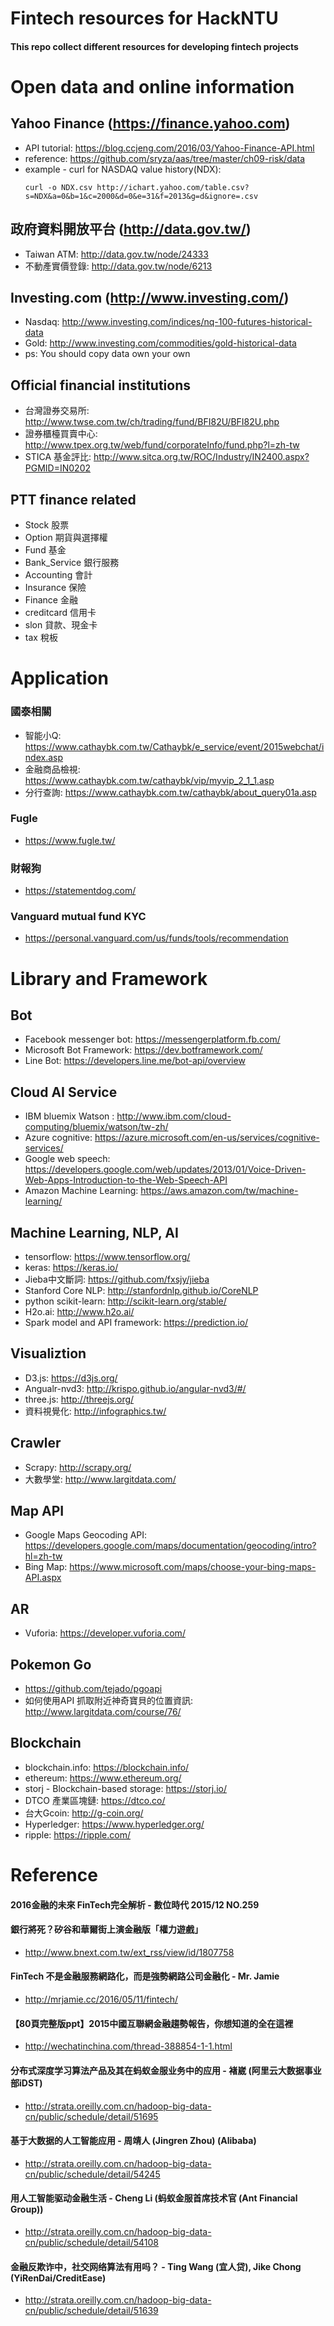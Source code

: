 Fintech resources for HackNTU
===============================

#### This repo collect different resources for developing fintech projects

# Open data and online information
## Yahoo Finance (https://finance.yahoo.com)
* API tutorial: https://blog.ccjeng.com/2016/03/Yahoo-Finance-API.html
* reference: https://github.com/sryza/aas/tree/master/ch09-risk/data
* example - curl for NASDAQ value history(NDX):  
  ```
  curl -o NDX.csv http://ichart.yahoo.com/table.csv?s=NDX&a=0&b=1&c=2000&d=0&e=31&f=2013&g=d&ignore=.csv
  ```

## 政府資料開放平台 (http://data.gov.tw/)
* Taiwan ATM: http://data.gov.tw/node/24333
* 不動產實價登錄: http://data.gov.tw/node/6213

## Investing.com (http://www.investing.com/)
* Nasdaq: http://www.investing.com/indices/nq-100-futures-historical-data
* Gold: http://www.investing.com/commodities/gold-historical-data
* ps: You should copy data own your own

## Official financial institutions
* 台灣證券交易所: http://www.twse.com.tw/ch/trading/fund/BFI82U/BFI82U.php
* 證券櫃檯買賣中心: http://www.tpex.org.tw/web/fund/corporateInfo/fund.php?l=zh-tw
* STICA 基金評比: http://www.sitca.org.tw/ROC/Industry/IN2400.aspx?PGMID=IN0202

## PTT finance related
* Stock 股票
* Option 期貨與選擇權
* Fund 基金
* Bank_Service 銀行服務
* Accounting 會計
* Insurance 保險
* Finance 金融
* creditcard 信用卡
* slon 貸款、現金卡
* tax 稅板

# Application
### 國泰相關
* 智能小Q: https://www.cathaybk.com.tw/Cathaybk/e_service/event/2015webchat/index.asp
* 金融商品檢視: https://www.cathaybk.com.tw/cathaybk/vip/myvip_2_1_1.asp
* 分行查詢: https://www.cathaybk.com.tw/cathaybk/about_query01a.asp

### Fugle
* https://www.fugle.tw/

### 財報狗
* https://statementdog.com/

### Vanguard mutual fund KYC
* https://personal.vanguard.com/us/funds/tools/recommendation 

# Library and Framework
## Bot
* Facebook messenger bot: https://messengerplatform.fb.com/
* Microsoft Bot Framework: https://dev.botframework.com/
* Line Bot: https://developers.line.me/bot-api/overview

## Cloud AI Service
* IBM bluemix Watson : http://www.ibm.com/cloud-computing/bluemix/watson/tw-zh/
* Azure cognitive: https://azure.microsoft.com/en-us/services/cognitive-services/
* Google web speech: https://developers.google.com/web/updates/2013/01/Voice-Driven-Web-Apps-Introduction-to-the-Web-Speech-API
* Amazon Machine Learning: https://aws.amazon.com/tw/machine-learning/

## Machine Learning, NLP, AI
* tensorflow: https://www.tensorflow.org/
* keras: https://keras.io/
* Jieba中文斷詞: https://github.com/fxsjy/jieba
* Stanford Core NLP: http://stanfordnlp.github.io/CoreNLP
* python scikit-learn: http://scikit-learn.org/stable/
* H2o.ai: http://www.h2o.ai/
* Spark model and API framework: https://prediction.io/

## Visualiztion
* D3.js: https://d3js.org/
* Angualr-nvd3: http://krispo.github.io/angular-nvd3/#/
* three.js: http://threejs.org/
* 資料視覺化: http://infographics.tw/

## Crawler
* Scrapy: http://scrapy.org/
* 大數學堂: http://www.largitdata.com/

## Map API
* Google Maps Geocoding API: https://developers.google.com/maps/documentation/geocoding/intro?hl=zh-tw
* Bing Map: https://www.microsoft.com/maps/choose-your-bing-maps-API.aspx

## AR
* Vuforia: https://developer.vuforia.com/

## Pokemon Go
* https://github.com/tejado/pgoapi
* 如何使用API 抓取附近神奇寶貝的位置資訊: http://www.largitdata.com/course/76/

## Blockchain
* blockchain.info: https://blockchain.info/
* ethereum: https://www.ethereum.org/
* storj - Blockchain-based storage: https://storj.io/
* DTCO 產業區塊鏈: https://dtco.co/
* 台大Gcoin: http://g-coin.org/
* Hyperledger: https://www.hyperledger.org/
* ripple: https://ripple.com/

# Reference
#### 2016金融的未來 FinTech完全解析 - 數位時代 2015/12 NO.259

#### 銀行將死？矽谷和華爾街上演金融版「權力遊戲」
* http://www.bnext.com.tw/ext_rss/view/id/1807758

#### FinTech 不是金融服務網路化，而是強勢網路公司金融化 - Mr. Jamie
* http://mrjamie.cc/2016/05/11/fintech/

#### 【80頁完整版ppt】2015中國互聯網金融趨勢報告，你想知道的全在這裡
* http://wechatinchina.com/thread-388854-1-1.html

#### 分布式深度学习算法产品及其在蚂蚁金服业务中的应用 - 褚崴 (阿里云大数据事业部iDST)
* http://strata.oreilly.com.cn/hadoop-big-data-cn/public/schedule/detail/51695

#### 基于大数据的人工智能应用 - 周靖人 (Jingren Zhou) (Alibaba)
* http://strata.oreilly.com.cn/hadoop-big-data-cn/public/schedule/detail/54245

#### 用人工智能驱动金融生活 - Cheng Li (蚂蚁金服首席技术官 (Ant Financial Group))
* http://strata.oreilly.com.cn/hadoop-big-data-cn/public/schedule/detail/54108

#### 金融反欺诈中，社交网络算法有用吗？ - Ting Wang (宜人贷), Jike Chong (YiRenDai/CreditEase)
* http://strata.oreilly.com.cn/hadoop-big-data-cn/public/schedule/detail/51639



